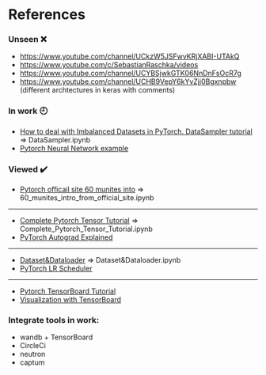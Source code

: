 # References #

### Unseen :x:
- https://www.youtube.com/channel/UCkzW5JSFwvKRjXABI-UTAkQ
- https://www.youtube.com/c/SebastianRaschka/videos
- https://www.youtube.com/channel/UCYBSjwkGTK06NnDnFsOcR7g
- https://www.youtube.com/channel/UCHB9VepY6kYvZjj0Bgxnpbw (different archtectures in keras with comments)
### In work :clock9:
- [How to deal with Imbalanced Datasets in PyTorch. DataSampler tutorial](https://www.youtube.com/watch?v=4JFVhJyTZ44) => DataSampler.ipynb
- [Pytorch Neural Network example](https://www.youtube.com/watch?v=Jy4wM2X21u0&list=PLhhyoLH6IjfxeoooqP9rhU3HJIAVAJ3Vz&index=3)
### Viewed :heavy_check_mark:
- [Pytorch officail site 60 munites into](https://pytorch.org/tutorials/beginner/deep_learning_60min_blitz.html) => 60_munites_intro_from_official_site.ipynb
----------------
- [Complete Pytorch Tensor Tutorial](https://www.youtube.com/watch?v=x9JiIFvlUwk) => Complete_Pytorch_Tensor_Tutorial.ipynb
- [PyTorch Autograd Explained](https://www.youtube.com/c/elliotwaite/videos)
----------------
- [Dataset&Dataloader](https://www.youtube.com/watch?v=PXOzkkB5eH0&list=PLqnslRFeH2UrcDBWF5mfPGpqQDSta6VK4&index=9) => Dataset&Dataloader.ipynb
- [PyTorch LR Scheduler](https://www.youtube.com/watch?v=81NJgoR5RfY&list=PLqnslRFeH2UrcDBWF5mfPGpqQDSta6VK4&index=22)
----------------
- [Pytorch TensorBoard Tutorial](https://www.youtube.com/watch?v=RLqsxWaQdHE&list=PLhhyoLH6IjfxeoooqP9rhU3HJIAVAJ3Vz&index=15)
- [Visualization with TensorBoard](https://www.youtube.com/watch?v=w_TOhccU3ZY)

### Integrate tools in work:
- wandb + TensorBoard
- CircleCi
- neutron
- captum
